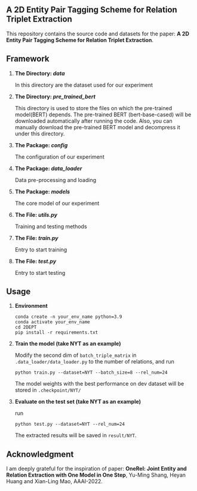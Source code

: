 ## A 2D Entity Pair Tagging Scheme for Relation Triplet Extraction
This repository contains the source code and datasets for the paper: **A 2D Entity Pair Tagging Scheme for Relation Triplet Extraction**.
## Framework
1. **The Directory: _data_**

   In this directory are the dataset used for our experiment

2. **The Directory: _pre_trained_bert_**

   This directory is used to store the files on which the pre-trained model(BERT) depends. The pre-trained BERT (bert-base-cased) will be downloaded automatically after running the code. Also, you can manually download the pre-trained BERT model and decompress it under this directory.

3. **The Package: _config_**

   The configuration of our experiment

4. **The Package: _data_loader_**

   Data pre-processing and loading

5. **The Package: _models_**

   The core model of our experiment
6. **The File: _utils.py_**

   Training and testing methods
7. **The File: _train.py_**

   Entry to start training

8. **The File: _test.py_**
   
   Entry to start testing
## Usage

1. **Environment**
   ```shell
   conda create -n your_env_name python=3.9
   conda activate your_env_name
   cd 2DEPT
   pip install -r requirements.txt
   ```

2. **Train the model (take NYT as an example)**

    Modify the second dim of `batch_triple_matrix` in `.data_loader/data_loader.py` to the number of relations, and run

    ```shell
    python train.py --dataset=NYT --batch_size=8 --rel_num=24 
    ```
    The model weights with the best performance on dev dataset will be stored in `.checkpoint/NYT/`

3. **Evaluate on the test set (take NYT as an example)**

   run 
    ```shell
    python test.py --dataset=NYT --rel_num=24
    ```

    The extracted results will be saved in `result/NYT`.


## **Acknowledgment**

I am deeply grateful for the inspiration of paper: **OneRel: Joint Entity and Relation Extraction with One Model in One Step**, Yu-Ming Shang, Heyan Huang and Xian-Ling Mao, AAAI-2022.
